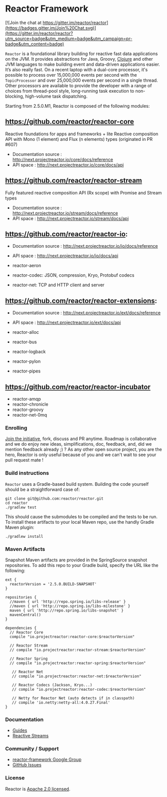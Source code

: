 # Reactor Framework

[![Join the chat at https://gitter.im/reactor/reactor](https://badges.gitter.im/Join%20Chat.svg)](https://gitter.im/reactor/reactor?utm_source=badge&utm_medium=badge&utm_campaign=pr-badge&utm_content=badge)

`Reactor` is a foundational library building for reactive fast data applications on the JVM. It provides abstractions for Java, Groovy, [Clojure](https://github.com/clojurewerkz/meltdown) and other JVM languages to make building event and data-driven applications easier. It’s also really fast. On a recent laptop with a dual-core processor, it's possible to process over 15,000,000 events per second with the `TopicProcessor` and over 25,000,000 events per second in a single thread. Other processors are available to provide the developer with a range of choices from thread-pool style, long-running task execution to non-blocking, high-volume task dispatching.

Starting from 2.5.0.M1, Reactor is composed of the following modules:

## https://github.com/reactor/reactor-core
Reactive foundations for apps and frameworks + lite Reactive composition API with Mono (1 element) and Flux (n elements) types (originated in PR #607)

- Documentation source : http://next.projectreactor.io/core/docs/reference
- API space : http://next.projectreactor.io/core/docs/api

## https://github.com/reactor/reactor-stream
Fully featured reactive composition API (Rx scope) with Promise and Stream types

- Documentation source : http://next.projectreactor.io/stream/docs/reference
- API space : http://next.projectreactor.io/stream/docs/api

## https://github.com/reactor/reactor-io:

- Documentation source : http://next.projectreactor.io/io/docs/reference
- API space : http://next.projectreactor.io/io/docs/api

- reactor-aeron
- reactor-codec: JSON, compression, Kryo, Protobuf codecs
- reactor-net: TCP and HTTP client and server

## https://github.com/reactor/reactor-extensions:

- Documentation source : http://next.projectreactor.io/ext/docs/reference
- API space : http://next.projectreactor.io/ext/docs/api

- reactor-alloc
- reactor-bus
- reactor-logback
- reactor-pylon
- reactor-pipes

## https://github.com/reactor/reactor-incubator

- reactor-amqp
- reactor-chronicle
- reactor-groovy
- reactor-net-0mq

### Enrolling

[Join the initiative](https://support.springsource.com/spring_committer_signup), fork, discuss and PR anytime. Roadmap is collaborative and we do enjoy new ideas, simplifications, doc, feedback, and, did we mention feedback already ;) ? As any other open source project, you are the hero, Reactor is only useful because of you and we can't wait to see your pull request mate !

### Build instructions

`Reactor` uses a Gradle-based build system. Building the code yourself should be a straightforward case of:

    git clone git@github.com:reactor/reactor.git
    cd reactor
    ./gradlew test

This should cause the submodules to be compiled and the tests to be run. To install these artifacts to your local Maven repo, use the handly Gradle Maven plugin:

    ./gradlew install

### Maven Artifacts

Snapshot Maven artifacts are provided in the SpringSource snapshot repositories. To add this repo to your Gradle build, specify the URL like the following:

    ext {
      reactorVersion = '2.5.0.BUILD-SNAPSHOT'
    }

    repositories {
      //maven { url 'http://repo.spring.io/libs-release' }
      //maven { url 'http://repo.spring.io/libs-milestone' }
      maven { url 'http://repo.spring.io/libs-snapshot' }
      mavenCentral()
    }

    dependencies {
      // Reactor Core
      compile "io.projectreactor:reactor-core:$reactorVersion"

      // Reactor Stream
      // compile "io.projectreactor:reactor-stream:$reactorVersion"

      // Reactor Spring
      // compile "io.projectreactor:reactor-spring:$reactorVersion"

       // Reactor Net
       // compile "io.projectreactor:reactor-net:$reactorVersion"

       // Reactor Codecs (Jackson, Kryo...)
       // compile "io.projectreactor:reactor-codec:$reactorVersion"

       // Netty for Reactor Net (auto detects if in classpath)
       // compile 'io.netty:netty-all:4.0.27.Final'
    }


### Documentation

* [Guides](http://next.projectreactor.io/docs/)
* [Reactive Streams](http://www.reactive-streams.org/)

### Community / Support

* [reactor-framework Google Group](https://groups.google.com/forum/?#!forum/reactor-framework)
* [GitHub Issues](https://github.com/reactor/reactor/issues)

### License

Reactor is [Apache 2.0 licensed](http://www.apache.org/licenses/LICENSE-2.0.html).
